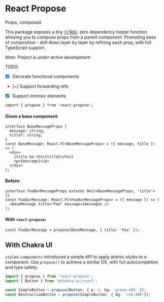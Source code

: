 # React Propose

Props, composed.

This package exposes a tiny [(<1kb)](https://bundlephobia.com/package/react-propose), zero dependency helper function allowing you to compose props from a parent component. Promoting ease of composition - drill down layer by layer by refining each prop, with full TypeScript support.

_Note: Project is under active development_

TODO:

- [x] Decorate functional components
- [~] Support forwarding refs
- [x] Support intrinsic elements

```tsx
import { propose } from 'react-propose';
```

#### Given a base component:

```tsx
interface BaseMessageProps {
  message: string;
  title?: string;
}
const BaseMessage: React.FC<BaseMessageProps> = ({ message, title }) => (
  <div>
    {title && <h1>{title}</h1>}
    <p>{message}</p>
  </div>
);
```


#### Before:

```tsx
interface FooBarMessageProps extends Omit<BaseMessageProps, 'title'> {}
const FooBarMessage: React.FC<FooBarMessageProps> = ({ message }) => (
  <BaseMessage title="Foo" message={message} />
);
```

#### With `react-propose`:

```tsx
const FooBarMessage = propose(BaseMessage, { title: 'Foo' });
```

## With Chakra UI

`styled-components` introduced a simple API to apply atomic styles to a component. Use `propose()` to achieve a similar DX, with full autocompletion and type safety:

```ts
import { propose } from 'react-propose';
import { Button } from '@chakra-ui/react';

const SimpleButton = propose(Button, { p: 4, bg: 'green.400' });
const DestructiveButton = propose(SimpleButton, { bg: 'red.400'});
```
